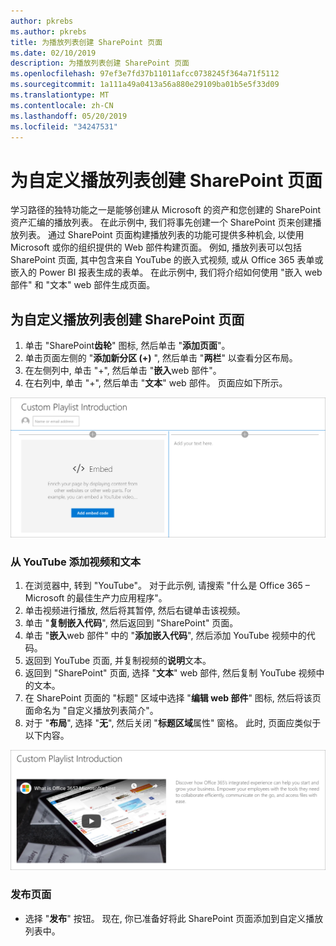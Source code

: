 ```yaml
---
author: pkrebs
ms.author: pkrebs
title: 为播放列表创建 SharePoint 页面
ms.date: 02/10/2019
description: 为播放列表创建 SharePoint 页面
ms.openlocfilehash: 97ef3e7fd37b11011afcc0738245f364a71f5112
ms.sourcegitcommit: 1a111a49a0413a56a880e29109ba01b5e5f33d09
ms.translationtype: MT
ms.contentlocale: zh-CN
ms.lasthandoff: 05/20/2019
ms.locfileid: "34247531"
---
```

# <a name="create-sharepoint-pages-for-custom-playlists"></a>为自定义播放列表创建 SharePoint 页面

学习路径的独特功能之一是能够创建从 Microsoft 的资产和您创建的 SharePoint 资产汇编的播放列表。 在此示例中, 我们将事先创建一个 SharePoint 页来创建播放列表。 通过 SharePoint 页面构建播放列表的功能可提供多种机会, 以使用 Microsoft 或你的组织提供的 Web 部件构建页面。 例如, 播放列表可以包括 SharePoint 页面, 其中包含来自 YouTube 的嵌入式视频, 或从 Office 365 表单或嵌入的 Power BI 报表生成的表单。 在此示例中, 我们将介绍如何使用 "嵌入 web 部件" 和 "文本" web 部件生成页面。  

## <a name="create-a-sharepoint-page-for-a-custom-playlist"></a>为自定义播放列表创建 SharePoint 页面

1. 单击 "SharePoint**齿轮**" 图标, 然后单击 "**添加页面**"。
2. 单击页面左侧的 "**添加新分区 (+)** ", 然后单击 "**两栏**" 以查看分区布局。
3. 在左侧列中, 单击 "+", 然后单击 "**嵌入**web 部件"。 
4. 在右列中, 单击 "+", 然后单击 "**文本**" web 部件。 页面应如下所示。

![cg-pagenewstart](media/cg-pagenewstart.png)

### <a name="add-a-video-and-text-from-youtube"></a>从 YouTube 添加视频和文本

1. 在浏览器中, 转到 "YouTube"。 对于此示例, 请搜索 "什么是 Office 365 – Microsoft 的最佳生产力应用程序"。
2. 单击视频进行播放, 然后将其暂停, 然后右键单击该视频。 
3. 单击 "**复制嵌入代码**", 然后返回到 "SharePoint" 页面。 
4. 单击 "**嵌入**web 部件" 中的 "**添加嵌入代码**", 然后添加 YouTube 视频中的代码。
5. 返回到 YouTube 页面, 并复制视频的**说明**文本。 
6. 返回到 "SharePoint" 页面, 选择 "**文本**" web 部件, 然后复制 YouTube 视频中的文本。
7. 在 SharePoint 页面的 "标题" 区域中选择 "**编辑 web 部件**" 图标, 然后将该页面命名为 "自定义播放列表简介"。 
8. 对于 "**布局**", 选择 "**无**", 然后关闭 "**标题区域**属性" 窗格。 此时, 页面应类似于以下内容。 

![cg-pagenewfinish](media/cg-pagenewfinish.png)

### <a name="publish-the-page"></a>发布页面

- 选择 "**发布**" 按钮。 现在, 你已准备好将此 SharePoint 页面添加到自定义播放列表中。 